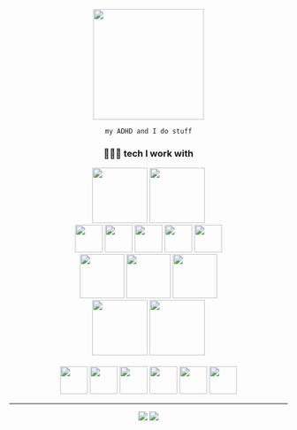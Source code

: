 <div id="header" align="center">

<img src="https://media0.giphy.com/media/Qo2dupDib32rkTY4hX/giphy.gif?cid=ecf05e47tliqyo0wwcx5yr59aesi3d8ymmdpaw4jv7wfj1pd&ep=v1_gifs_related&rid=giphy.gif&ct=s" width="200"/>

    my ADHD and I do stuff

<h3>👩🏻‍💻 tech I work with</h3>

<div>
    <div>
        <img src="https://cdn.jsdelivr.net/gh/devicons/devicon/icons/csharp/csharp-original.svg" width="100"/>
        <img src="https://cdn.jsdelivr.net/gh/devicons/devicon/icons/go/go-original-wordmark.svg" width="100"/>
    </div>
    <div>
        <img src="https://cdn.jsdelivr.net/gh/devicons/devicon/icons/html5/html5-original-wordmark.svg" width="50"/>
        <img src="https://cdn.jsdelivr.net/gh/devicons/devicon/icons/css3/css3-original-wordmark.svg" width="50"/>
        <img src="https://cdn.jsdelivr.net/gh/devicons/devicon/icons/javascript/javascript-original.svg" width="50"/>
        <img src="https://cdn.jsdelivr.net/gh/devicons/devicon/icons/typescript/typescript-original.svg" width="50"/>
        <img src="https://cdn.jsdelivr.net/gh/devicons/devicon/icons/nodejs/nodejs-original.svg" width="50"/>
    </div>
    <div>
        <img src="https://cdn.jsdelivr.net/gh/devicons/devicon/icons/hugo/hugo-original-wordmark.svg" width="80"/>
        <img src="https://cdn.jsdelivr.net/gh/devicons/devicon/icons/svelte/svelte-original-wordmark.svg" width="80"/>
        <img src="https://cdn.jsdelivr.net/gh/devicons/devicon/icons/tailwindcss/tailwindcss-original-wordmark.svg" width="80"/>
    </div>
    <div>
        <img src="https://cdn.jsdelivr.net/gh/devicons/devicon/icons/sqlite/sqlite-original.svg" width="100"/>
        <img src="https://cdn.jsdelivr.net/gh/devicons/devicon/icons/postgresql/postgresql-original.svg" width="100"/>
    </div>
    <br/>
    <div>
        <img src="https://cdn.jsdelivr.net/gh/devicons/devicon/icons/git/git-original.svg" width="50"/>
        <img src="https://cdn.jsdelivr.net/gh/devicons/devicon/icons/ansible/ansible-original.svg" width="50"/>
        <img src="https://cdn.jsdelivr.net/gh/devicons/devicon/icons/docker/docker-original-wordmark.svg" width="50"/>
        <img src="https://cdn.jsdelivr.net/gh/devicons/devicon/icons/kubernetes/kubernetes-plain-wordmark.svg" width="50"/>
        <img src="https://cdn.jsdelivr.net/gh/devicons/devicon/icons/terraform/terraform-original-wordmark.svg" width="50"/>
        <img src="https://cdn.jsdelivr.net/gh/devicons/devicon/icons/packer/packer-original-wordmark.svg" width="50" />
    </div>
    <hr/>
    <div>
        <img src="https://github-readme-stats.vercel.app/api?username=cethien&show_icons=true&theme=synthwave"/>
        <img src="https://github-readme-stats.vercel.app/api/top-langs/?username=cethien&layout=compact&theme=synthwave"/>
    </div>

</div>
